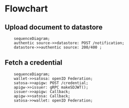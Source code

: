 # Flowchart

## Upload document to datastore

```mermaid
    sequenceDiagram;
    authentic source->>datastore: POST /notification;
    datastore->>authentic source: 200/400 ;
```


## Fetch a credential

```mermaid
    sequenceDiagram;
    wallet->>satosa: openID Federation;
    satosa->>apigw: POST /credential;
    apigw->>issuer: gRPC makeSDJWT();
    issuer->>apigw: Callback;
    apigw->>satosa: Callback;
    satosa->>wallet: openID Federation;
```

